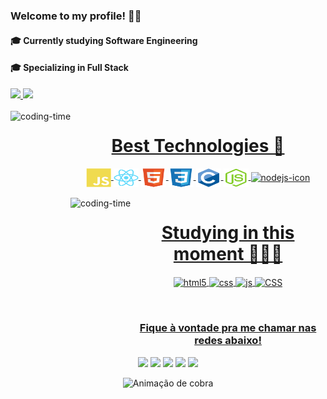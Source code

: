 ### Welcome to my profile! 🚀🚀
#### 🎓 Currently studying Software Engineering 
#### 🎓 Specializing in Full Stack

<div>
  <a href="https://github.com/dhyemersson">
  <img height="180em" src="https://github-readme-stats.vercel.app/api?username=dhyemersson&show_icons=true&theme=radical&include_all_commits=true&count_private=true"/>
  <img height="180em" src="https://github-readme-stats.vercel.app/api/top-langs/?username=dhyemersson&layout=compact&langs_count=6&theme=radical"/>
</div>
 <div  align="center"> 
  <div style="display: inline_block"><br>
    <img align="left" height="250" alt="coding-time" src="code.gif">
    <h1 align="center"> Best Technologies 🚀</h1>
    <img align="center" height="30" width="40" alt="js-icon"  src="https://raw.githubusercontent.com/devicons/devicon/master/icons/javascript/javascript-plain.svg">
    <img align="center" height="30" width="40" alt="react-icon" src="https://raw.githubusercontent.com/devicons/devicon/master/icons/react/react-original.svg">
    <img align="center" height="30" width="40" alt="html-icon" src="https://raw.githubusercontent.com/devicons/devicon/master/icons/html5/html5-original.svg">
    <img align="center" height="30" width="40" alt="css-icon" src="https://raw.githubusercontent.com/devicons/devicon/master/icons/css3/css3-original.svg">
    <img align="center" height="30" width="40" alt="c-icon" src="https://raw.githubusercontent.com/devicons/devicon/master/icons/c/c-original.svg">
    <img align="center" height="30" width="40" alt="nodejs-icon" src="https://raw.githubusercontent.com/devicons/devicon/master/icons/nodejs/nodejs-original.svg">
    <img align="center" height="30" width="40" alt="nodejs-icon" src="https://raw.githubusercontent.com/jmnote/z-icons/master/svg/cpp.svg">
   </div>
 
 

  <div style="display: inline_block"><br>
    <img align="left" height="250" alt="coding-time" src="code.gif">
    <h1 align="center">Studying in this moment 👨🏻‍💻</h1>
    <img align="center" alt="html5" src="https://img.shields.io/badge/HTML5-E34F26?style=for-the-badge&logo=html5&logoColor=white" />
  <img align="center" alt="css" src="https://img.shields.io/badge/CSS3-1572B6?style=for-the-badge&logo=css3&logoColor=white" />
  <img align="center" alt="js" src="https://img.shields.io/badge/JavaScript-F7DF1E?style=for-the-badge&logo=javascript&logoColor=black" />
    <img align="center" alt="CSS" height="30" width="40" src="https://cdn.jsdelivr.net/gh/devicons/devicon/icons/github/github-original-wordmark.svg" />
   </div> <p>
 
 <br>
 
  ### Fique à vontade pra me chamar nas redes abaixo!
 
<div>
 <a href="https://www.linkedin.com/in/dhyemersson-costa-651117258" target="_blank"><img src="https://img.shields.io/badge/LinkedIn-0077B5?style=for-the-badge&logo=linkedin&logoColor=white" target="_blank"></a>
<a href = "dhyemerssoncosta@gmail.com"><img src="https://img.shields.io/badge/Gmail-D14836?style=for-the-badge&logo=gmail&logoColor=white" alvo ="_blank"></a>
<a href="https://www.facebook.com/dhyemersson.costa/" target="_blank"><img src="https://img.shields.io/badge/Facebook-%231877F2.svg?style=for-the-badge&logo=Facebook&logoColor=white"  target="_blank"></a>
<a href="https://instagram.com/dhyemersson_costa" target="_blank"><img src="https://img.shields.io/badge/Instagram-E4405F?style=for-the-badge&logo=instagram&logoColor=white" target="_blank"></a>
<a href="https://www.youtube.com/dhyemersson" target="_blank"><img src="https://img.shields.io/badge/YouTube-FF0000?style=for-the-badge&logo=youtube&logoColor=white" target="_blank"></a>

  ![Animação de cobra](https://github.com/dhyemersson/dhyemersson/blob/output/github-contribution-grid-snake.svg)

</div>
